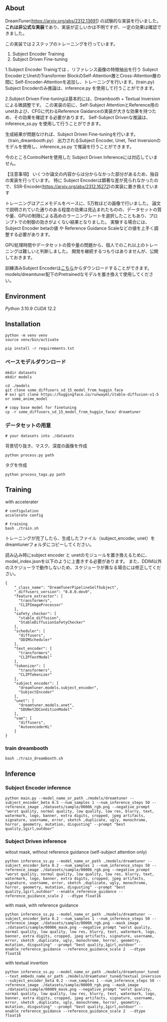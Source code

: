 ## About

DreamTuner(https://arxiv.org/abs/2312.13691) の試験的な実装を行いました。
**これは非公式な実装**であり、実装が正しいかは不明ですが、一定の効果は確認できました。

この実装では２ステップのトレーニングを行っています。
1. Subject Encoder Training
2. Subject Driven Fine-tuning

1.Subject Encoder Trainigでは 、リファレンス画像の特徴抽出を行う Subject EncoderとUnetのTransformer BlockのSelf-Attention層とCross-Attention層の間に Self-Encoder-Attentionを追加し、トレーニングを行います。(train.py)
Subject Encoderのみ推論は、inference.py を使用して行うことができます。

2.Subject Driven Fine-tuningは基本的には、Dreambooth + Textual Inversionによる微調整です。
この実装の前に、Self-Subject AttentionとReference用のunetおよび、CFGに代わるReference Gaidanceの実装が大きな効果を持つため、その効果を確認する必要があります。
Self-Subject Drivenな推論は、inference_ss.py を使用して行うことができます。

生成結果が問題なければ、Subject Driven Fine-tuningを行います。（train_dreambooth.py）
出力されるSubject Encoder, Unet, Text Inversionのモデルを使用し、inference_ss.py で推論を行うことができます。

今のところControlNetを使用した Subject Driven Inferenceには対応していません。

【注意事項】
いくつか論文の内容からは分からなかった部分があるため、独自の実装を行っています。
特に Subject Encoderは顕著な差が見られなかったので、SSR-Encoder(https://arxiv.org/abs/2312.16272)の実装に置き換えています

トレーニングはアニメモデルをベースに、5万枚ほどの画像で行いました。
論文で説明されていた通りのある程度の効果は見込まれたものの、データセットの質や量、GPUの制限による高めのラーニングレートを選択したこともあり、プロンプトでの制御の効きがよくない結果となりました。
実験する場合には、Subject Encoder betaの値 や Reference Guidance Scaleなどの値を上手く調整する必要があります。

GPU処理時間やデータセットの質や量の問題から、個人でのこれ以上のトレーニングは難しいと判断しました。
開発を継続するつもりはありませんが、公開しておきます。

訓練済みSubject Encoderは[こちら](https://huggingface.co/kousw/subject-encoder-sd15)からダウンロードすることができます。
models/dreamtuner配下のPretrainedなモデルを置き換えて使用してください。

## Environment

*Python* 3.10.9
*CUDA* 12.2

## Installation

```
python -m venv venv
source venv/bin/activate
```

```
pip install -r requirements.txt
```


### ベースモデルダウンロード

```
mkdir datasets
mkdir models

cd ./models
git clone some_diffusers_sd_15_model_from_huggin_face
# ex) git clone https://huggingface.co/runwayml/stable-diffusion-v1-5 or some_anime_model

# copy base model for finetuning
cp -r some_diffusers_sd_15_model_from_huggin_face/ dreamtuner
```

### データセットの用意

```
# your datasets into ./datasets 
```

背景切り抜き、マスク、深度の画像を作成
```
python process.py path
```

タグを作成
```
python process_tags.py path
```


## Training

with accelerater
```
# configulation
accelerate config

# training 
bash ./train.sh
```

トレーニングが完了したら、生成したファイル（subject_encoder, unet）をdreamtunerフォルダにコピーしてください。

読み込み時にsubject encoder と unetのモジュールを置き換えるために、model_index.jsonを以下のように上書きする必要があります。
また、DDIM以外のスケジューラで動作しないため、スケジューラが異なる場合には修正してください。

```
{
    "_class_name": "DreamTunerPipelineSelfSubject",
    "_diffusers_version": "0.8.0.dev0",
    "feature_extractor": [
      "transformers",
      "CLIPImageProcessor"
    ],
    "safety_checker": [
      "stable_diffusion",
      "StableDiffusionSafetyChecker"
    ],
    "scheduler": [
      "diffusers",
      "DDIMScheduler"
    ],
    "text_encoder": [
      "transformers",
      "CLIPTextModel"
    ],
    "tokenizer": [
      "transformers",
      "CLIPTokenizer"
    ],
    "subject_encoder": [
      "dreamtuner.models.subject_encoder",
      "SubjectEncoder"
    ],
    "unet": [
      "dreamtuner.models.unet",
      "SDUNet2DConditionModel"
    ],
    "vae": [
      "diffusers",
      "AutoencoderKL"
    ]
}
```

### train dreambooth

```
bash ./train_dreambooth.sh
```

## Inference

### Subject Encoder inference

```
python main.py --model_name_or_path ./models/dreamtuner --subject_encoder_beta 0.5 --num_samples 1 --num_inference_steps 50 --reference_image ./datasets/sample/00006_rgb.png --negative_prompt "worst quality, normal quality, low quality, low res, blurry, text, watermark, logo, banner, extra digits, cropped, jpeg artifacts, signature, username, error, sketch ,duplicate, ugly, monochrome, horror, geometry, mutation, disgusting" --prompt "best quality,1girl,outdoor"
```

### Subject Driven inference

witout mask, without reference guidance (self-subject attention only)

```
python inference_ss.py --model_name_or_path ./models/dreamtuner --subject_encoder_beta 0.2 --num_samples 1 --num_inference_steps 50 --reference_image ./datasets/sample/00006_rgb.png --negative_prompt "worst quality, normal quality, low quality, low res, blurry, text, watermark, logo, banner, extra digits, cropped, jpeg artifacts, signature, username, error, sketch ,duplicate, ugly, monochrome, horror, geometry, mutation, disgusting" --prompt "best quality,1girl,outdoor" --enable_reference_guidance --reference_guidance_scale 2  --dtype float16
```

with mask, with reference guidance
```
python inference_ss.py --model_name_or_path ./models/dreamtuner --subject_encoder_beta 0.2 --num_samples 1 --num_inference_steps 50 --reference_image ./datasets/sample/00006_rgb.png --mask_image ./datasets/sample/00006_mask.png --negative_prompt "worst quality, normal quality, low quality, low res, blurry, text, watermark, logo, banner, extra digits, cropped, jpeg artifacts, signature, username, error, sketch ,duplicate, ugly, monochrome, horror, geometry, mutation, disgusting" --prompt "best quality,1girl,outdoor" --enable_reference_guidance --reference_guidance_scale 2  --dtype float16
```


with textual invertion
```
python inference_ss.py --model_name_or_path ./models/dreamtuner_tuned --text_embeds_name_or_path ./models/dreamtuner_tuned/textual_inversion --subject_encoder_beta 0.2 --num_samples 1 --num_inference_steps 50 --reference_image ./datasets/sample/00009_rgb.png --mask_image ./datasets/sample/00009_mask.png --negative_prompt "worst quality, normal quality, low quality, low res, blurry, text, watermark, logo, banner, extra digits, cropped, jpeg artifacts, signature, username, error, sketch ,duplicate, ugly, monochrome, horror, geometry, mutation, disgusting" --prompt "best quality,1girl,outdoor" --enable_reference_guidance --reference_guidance_scale 2  --dtype float16
```
